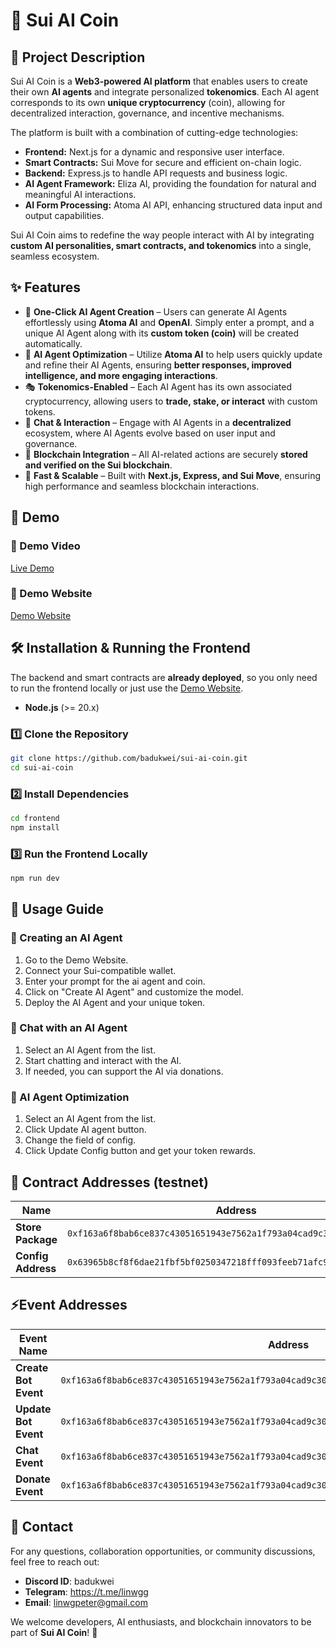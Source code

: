# 🚀 Sui AI Coin

## 📖 Project Description

Sui AI Coin is a **Web3-powered AI platform** that enables users to create their own **AI agents** and integrate personalized **tokenomics**. Each AI agent corresponds to its own **unique cryptocurrency** (coin), allowing for decentralized interaction, governance, and incentive mechanisms.

The platform is built with a combination of cutting-edge technologies:

- **Frontend:** Next.js for a dynamic and responsive user interface.
- **Smart Contracts:** Sui Move for secure and efficient on-chain logic.
- **Backend:** Express.js to handle API requests and business logic.
- **AI Agent Framework:** Eliza AI, providing the foundation for natural and meaningful AI interactions.
- **AI Form Processing:** Atoma AI API, enhancing structured data input and output capabilities.

Sui AI Coin aims to redefine the way people interact with AI by integrating **custom AI personalities, smart contracts, and tokenomics** into a single, seamless ecosystem.

## ✨ Features

- 🧠 **One-Click AI Agent Creation** – Users can generate AI Agents effortlessly using **Atoma AI** and **OpenAI**. Simply enter a prompt, and a unique AI Agent along with its **custom token (coin)** will be created automatically.
- 🔄 **AI Agent Optimization** – Utilize **Atoma AI** to help users quickly update and refine their AI Agents, ensuring **better responses, improved intelligence, and more engaging interactions**.
- 🎭 **Tokenomics-Enabled** – Each AI Agent has its own associated cryptocurrency, allowing users to **trade, stake, or interact** with custom tokens.
- 💬 **Chat & Interaction** – Engage with AI Agents in a **decentralized** ecosystem, where AI Agents evolve based on user input and governance.
- 🔗 **Blockchain Integration** – All AI-related actions are securely **stored and verified on the Sui blockchain**.
- 🚀 **Fast & Scalable** – Built with **Next.js, Express, and Sui Move**, ensuring high performance and seamless blockchain interactions.

## 🎥 Demo

### 🔹 Demo Video  
[Live Demo](https://your-demo-url.com)  

### 🔹 Demo Website  
[Demo Website](https://suiaicoin.vercel.app)  

## 🛠 Installation & Running the Frontend

The backend and smart contracts are **already deployed**, so you only need to run the frontend locally or just use the [Demo Website](https://suiaicoin.vercel.app).

- **Node.js** (>= 20.x) 

### 1️⃣ Clone the Repository
```bash
git clone https://github.com/badukwei/sui-ai-coin.git
cd sui-ai-coin
```

### 2️⃣ Install Dependencies
```bash
cd frontend
npm install  
```

### 3️⃣ Run the Frontend Locally
```bash
npm run dev  
```

## 📌 Usage Guide

### 🔹 Creating an AI Agent

1. Go to the Demo Website.
2. Connect your Sui-compatible wallet.
3. Enter your prompt for the ai agent and coin.
4. Click on "Create AI Agent" and customize the model.
5. Deploy the AI Agent and your unique token.

### 🔹 Chat with an AI Agent

1. Select an AI Agent from the list.
2. Start chatting and interact with the AI.
3. If needed, you can support the AI via donations.

### 🔹 AI Agent Optimization

1. Select an AI Agent from the list.
2. Click Update AI agent button.
3. Change the field of config.
4. Click Update Config button and get your token rewards.

## 📜 Contract Addresses (testnet)

| Name                 | Address |
|----------------------|----------------------------------------------------------------|
| **Store Package**    | `0xf163a6f8bab6ce837c43051651943e7562a1f793a04cad9c30b3a3ff07736cb2` |
| **Config Address**   | `0x63965b8cf8f6dae21fbf5bf0250347218fff093feeb71afc964223c34321f0ef` |

## ⚡Event Addresses

| Event Name          | Address |
|---------------------|----------------------------------------------------------------|
| **Create Bot Event** | `0xf163a6f8bab6ce837c43051651943e7562a1f793a04cad9c30b3a3ff07736cb2::store::CreateBotEvent` |
| **Update Bot Event** | `0xf163a6f8bab6ce837c43051651943e7562a1f793a04cad9c30b3a3ff07736cb2::store::UpdateBotEvent` |
| **Chat Event**       | `0xf163a6f8bab6ce837c43051651943e7562a1f793a04cad9c30b3a3ff07736cb2::store::ChatEvent` |
| **Donate Event**     | `0xf163a6f8bab6ce837c43051651943e7562a1f793a04cad9c30b3a3ff07736cb2::store::DonateEvent` |

## 📩 Contact

For any questions, collaboration opportunities, or community discussions, feel free to reach out:

- **Discord ID**: badukwei
- **Telegram**: https://t.me/linwgg
- **Email**: linwgpeter@gmail.com

We welcome developers, AI enthusiasts, and blockchain innovators to be part of **Sui AI Coin**! 🚀